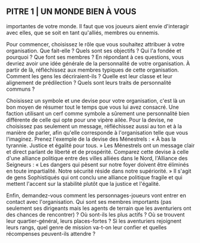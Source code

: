 ## PITRE 1 | UN MONDE BIEN À VOUS

importantes de votre monde. Il faut que vos joueurs aient
envie d'interagir avec elles, que se soit en tant qu'alliés,
membres ou ennemis.

Pour commencer, choisissez le rôle que vous souhaitez
attribuer à votre organisation. Que fait-elle ? Quels sont
ses objectifs ? Qui l'a fondée et pourquoi ? Que font ses
membres ? En répondant à ces questions, vous devriez avoir
une idée générale de la personnalité de votre organisation.
À partir de là, réfléchissez aux membres typiques de cette
organisation. Comment les gens les décriraient-ils ? Quelle
est leur classe et leur alignement de prédilection ? Quels
sont leurs traits de personnalité communs ?

Choisissez un symbole et une devise pour votre
organisation, c'est là un bon moyen de résumer tout le temps
que vous lui avez consacré. Une faction utilisant un cerf
comme symbole a sûrement une personnalité bien différente
de celle qui opte pour une vipère ailée. Pour la devise, ne
choisissez pas seulement un message, réfléchissez aussi
au ton et à la manière de parler, afin qu'elle corresponde à
l'organisation telle que vous l'imaginez. Prenez l'exemple de
la devise des Ménestrels : « À bas la tyrannie. Justice et égalité
pour tous. » Les Ménestrels ont un message clair et direct
parlant de liberté et de prospérité. Comparez cette devise à
celle d'une alliance politique entre des villes alliées dans le
Nord, l'Alliance des Seigneurs : « Les dangers qui pèsent
sur notre foyer doivent être éliminés en toute impartialité.
Notre sécurité réside dans notre supériorité. » Il s'agit de gens
Sophistiqués qui ont conclu une alliance politique fragile et qui
mettent l'accent sur la stabilité plutôt que la justice et l'égalité.

Enfin, demandez-vous comment les personnages-joueurs
vont entrer en contact avec l'organisation. Qui sont ses
membres importants (pas seulement ses dirigeants mais
les agents de terrain que les aventuriers ont des chances
de rencontrer) ? Où sont-ils les plus actifs ? Où se trouvent
leur quartier-général, leurs places-fortes ? Si les aventuriers
rejoignent leurs rangs, quel genre de mission va-t-on leur
confier et quelles récompenses peuvent-ils attendre ?
